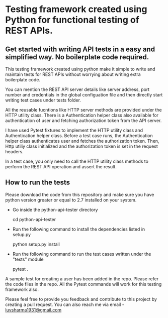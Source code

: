 # Testing framework created using Python for functional testing of REST APIs. 

## Get started with writing API tests in a easy and simplified way. No boilerplate code required.

This testing framework created using python make it simple to write and  maintain tests for REST APIs without worrying about writing extra boilerplate code. 

You can mention the REST API server details like server address, port number and credentials in the global configuation file and then directly start writing test cases under tests folder. 

All the reusable fucntions like HTTP server methods are provided under the HTTP utility class. There is a Authentication helper class also available for authentication of user and fetching authorization token from the API server.

I have used Pytest fixtures to implement the HTTP utility class and Authentication helper class. Before a test case runs, the Authentication helper class authenticates user and fetches the authorization token. Then, Http utiliy class initialized and the authorization token is set in the request headers.

In a test case, you only need to call the HTTP utility class methods to perform the REST API operation and assert the result. 

## How to run the tests

Please download the code from this repository and make sure you have python version greater or equal to 2.7 installed on your system. 

- Go inside the python-api-tester directory

  cd python-api-tester

- Run the following command to install the dependencies listed in setup.py

  python setup.py install

- Run the following command to run the test cases written under the "tests" module

  pytest .


A sample test for creating a user has been added in the repo. Please refer the code files in the repo. All the Pytest commands will work for this testing framework also.


Please feel free to provide you feedback and contribute to this project by creating a pull request. You can also reach me via email - luvsharma1931@gmail.com
